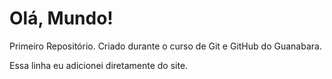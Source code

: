# Olá, Mundo!
 Primeiro Repositório.
 Criado durante o curso de Git e GitHub do Guanabara.
 
Essa linha eu adicionei diretamente do site.
